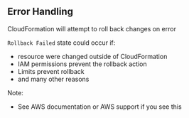 ## Error Handling

CloudFormation will attempt to roll back changes on error

`Rollback Failed` state could occur if:
- resource were changed outside of CloudFormation
- IAM permissions prevent the rollback action
- Limits prevent rollback
- and many other reasons

Note:
- See AWS documentation or AWS support if you see this
